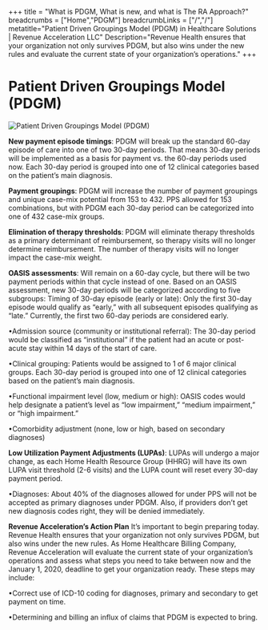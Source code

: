 +++
title = "What is PDGM, What is new, and what is The RA Approach?"
breadcrumbs = ["Home","PDGM"]
breadcrumbLinks = ["/","/"]
metatitle="Patient Driven Groupings Model (PDGM) in Healthcare Solutions | Revenue Acceleration LLC"
Description="Revenue Health ensures that your organization not only survives PDGM, but also wins under the new rules and evaluate the current state of your organization’s operations."
+++

# Patient Driven Groupings Model (PDGM)

![Patient Driven Groupings Model (PDGM)](/img/resources/pdgm.png)

**New payment episode timings**: PDGM will break up the standard 60-day episode of care into one of two 30-day periods. That means 30-day periods will be implemented as a basis for payment vs. the 60-day periods used now. Each 30-day period is grouped into one of 12 clinical categories based on the patient’s main diagnosis.

**Payment groupings**: PDGM will increase the number of payment groupings and unique case-mix potential from 153 to 432. PPS allowed for 153 combinations, but with PDGM each 30-day period can be categorized into one of 432 case-mix groups.

**Elimination of therapy thresholds**: PDGM will eliminate therapy thresholds as a primary determinant of reimbursement, so therapy visits will no longer determine reimbursement. The number of therapy visits will no longer impact the case-mix weight.

**OASIS assessments**: Will remain on a 60-day cycle, but there will be two payment periods within that cycle instead of one. Based on an OASIS assessment, new 30-day periods will be categorized according to five subgroups:
Timing of 30-day episode (early or late): Only the first 30-day episode would qualify as “early,” with all subsequent episodes qualifying as “late.” Currently, the first two 60-day periods are considered early.

•Admission source (community or institutional referral): The 30-day period would be classified as “institutional” if the patient had an acute or post-acute stay within 14 days of the start of care.

•Clinical grouping: Patients would be assigned to 1 of 6 major clinical groups. Each 30-day period is grouped into one of 12 clinical categories based on the patient’s main diagnosis.

•Functional impairment level (low, medium or high): OASIS codes would help designate a patient’s level as “low impairment,” “medium impairment,” or “high impairment.”

•Comorbidity adjustment (none, low or high, based on secondary diagnoses)

**Low Utilization Payment Adjustments (LUPAs)**: LUPAs will undergo a major change, as each Home Health Resource Group (HHRG) will have its own LUPA visit threshold (2-6 visits) and the LUPA count will reset every 30-day payment period.

•Diagnoses: About 40% of the diagnoses allowed for under PPS will not be accepted as primary diagnoses under PDGM. Also, if providers don’t get new diagnosis codes right, they will be denied immediately.

**Revenue Acceleration’s Action Plan**
It’s important to begin preparing today. Revenue Health ensures that your organization not only survives PDGM, but also wins under the new rules. As Home Healthcare Billing Company, Revenue Acceleration will evaluate the current state of your organization’s operations and assess what steps you need to take between now and the January 1, 2020, deadline to get your organization ready. These steps may include:

•Correct use of ICD-10 coding for diagnoses, primary and secondary to get payment on time.

•Determining and billing an influx of claims that PDGM is expected to bring.
